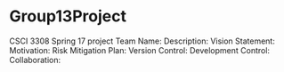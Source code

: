 # Group13Project
CSCI 3308 Spring 17 project
Team Name:
Description:
Vision Statement:
Motivation:
Risk Mitigation Plan:
Version Control:
Development Control:
Collaboration:
